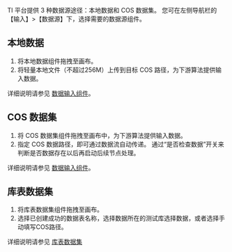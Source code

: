 TI 平台提供 3 种数据源途径：本地数据和 COS 数据集。
您可在左侧导航栏的【输入】>【数据源】下，选择需要的数据源组件。

## 本地数据

1. 将本地数据组件拖拽至画布。
2. 将轻量本地文件（不超过256M）上传到目标 COS 路径，为下游算法提供输入数据。

详细说明请参见 [数据输入组件](https://cloud.tencent.com/document/product/851/17083)。

## COS 数据集

1. 将 COS 数据集组件拖拽至画布中，为下游算法提供输入数据。
2. 指定 COS 数据路径，即可通过数据流自动传递。 通过“是否检查数据”开关来判断是否数据存在以后再启动后续节点处理。

详细说明请参见  [数据输入组件](https://cloud.tencent.com/document/product/851/17083)。

## 库表数据集

1. 将库表数据集组件拖拽至画布。
2. 选择已创建成功的数据表名称，选择数据所在的测试库选择数据，或者选择手动填写COS路径。  

详细说明请参见 [库表数据集]()

